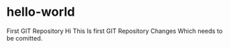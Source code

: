 # hello-world
First GIT Repository
Hi This Is first GIT Repository Changes Which needs to be comitted.
